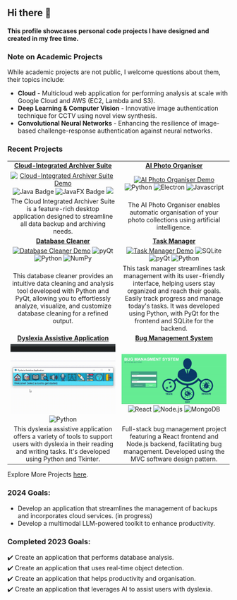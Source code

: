 ## Hi there 👋

#### This profile showcases personal code projects I have designed and created in my free time.

### Note on Academic Projects

While academic projects are not public, I welcome questions about them, their topics include:

- **Cloud** - Multicloud web application for performing analysis at scale with Google Cloud and AWS (EC2, Lambda and S3).
- **Deep Learning & Computer Vision** - Innovative image authentication technique for CCTV using novel view synthesis.
- **Convolutional Neural Networks** - Enhancing the resilience of image-based challenge-response authentication against neural networks.



### Recent Projects



<table>
    <tr align="center" width="50%">
        <td>
            <a href="https://github.com/StevenButtifint/cloud-integrated-archiver-suite"><b>Cloud-Integrated Archiver Suite</b></a>
        </td>
        <td>
            <a href="https://github.com/StevenButtifint/ai-photo-organiser"><b>AI Photo Organiser</b></a>
        </td>
    </tr>
    <tr align="center" width="50%">
        <td>
            <a href="https://github.com/StevenButtifint/cloud-integrated-archiver-suite"><img src="https://github.com/StevenButtifint/cloud-integrated-archiver-suite/blob/main/demo/demo_1.gif?raw=true" alt="Cloud-Integrated Archiver Suite Demo"></a>
            <img src="https://img.shields.io/badge/java-%23ED8B00.svg?style=for-the-badge&logo=openjdk&logoColor=white" alt="Java Badge">
            <img src="https://img.shields.io/badge/javafx-%23FF0000.svg?style=for-the-badge&logo=javafx&logoColor=white" alt="JavaFX Badge">
            <img src ="https://img.shields.io/badge/postgres-%23316192.svg?&style=for-the-badge&logo=postgresql&logoColor=white"/>
        </td>
        <td>
            <a href="https://github.com/StevenButtifint/ai-photo-organiser"><img src="https://github.com/StevenButtifint/ai-photo-organiser/blob/main/demo/demo_video.gif?raw=true" alt="AI Photo Organiser Demo"></a>
            <img src="https://img.shields.io/badge/python-3670A0?style=for-the-badge&logo=python&logoColor=ffdd54" alt="Python">
            <img src="https://img.shields.io/badge/Electron-191970?style=for-the-badge&logo=Electron&logoColor=white" alt="Electron">
            <img src="https://img.shields.io/badge/javascript-%23323330.svg?style=for-the-badge&logo=javascript&logoColor=%23F7DF1E" alt="Javascript">
        </td>
    </tr>
    <tr align="center" width="50%" >
        <td>
            The Cloud Integrated Archiver Suite is a feature-rich desktop application designed to streamline all data backup and archiving needs.
        </td>
        <td>
            The AI Photo Organiser enables automatic organisation of your photo collections using artificial intelligence.
        </td>
    </tr>

  <tr align="center" width="50%">
    <td><a href="https://github.com/StevenButtifint/database-cleaner"><b>Database Cleaner</b></a>
    </td>
    <td><a href="https://github.com/StevenButtifint/task-manager"><b>Task Manager</b></a>
    </td>
  </tr>
  <tr align="center" width="50%">
    <td>
        <a href="https://github.com/StevenButtifint/database-cleaner"><img src="https://github.com/stevenbuttifint/database-cleaner/blob/main/demo/analysis_demo.gif?raw=true" alt="Database Cleaner Demo"></a>
        <img src="https://img.shields.io/badge/Qt-%23217346.svg?style=for-the-badge&logo=Qt&logoColor=white" alt="pyQt">
        <img src="https://img.shields.io/badge/python-3670A0?style=for-the-badge&logo=python&logoColor=ffdd54" alt="Python">
        <img src="https://img.shields.io/badge/numpy-%23013243.svg?style=for-the-badge&logo=numpy&logoColor=white" alt="NumPy">
    </td>
    <td>
        <a href="https://github.com/StevenButtifint/task-manager"><img src="https://github.com/StevenButtifint/task-manager/blob/main/demo_images/demo_one.gif?raw=true" alt="Task Manager Demo"></a>
        <img src="https://img.shields.io/badge/sqlite-%2307405e.svg?style=for-the-badge&logo=sqlite&logoColor=white" alt="SQLite">
        <img src="https://img.shields.io/badge/Qt-%23217346.svg?style=for-the-badge&logo=Qt&logoColor=white" alt="pyQt">
        <img src="https://img.shields.io/badge/python-3670A0?style=for-the-badge&logo=python&logoColor=ffdd54" alt="Python">
    </td>
  </tr>
  <tr>
    <td align="center" width="50%">This database cleaner provides an intuitive data cleaning and analysis tool developed with Python and PyQt, allowing you to effortlessly analyze, visualize, and customize database cleaning for a refined output.
    </td>
    <td align="center" width="50%">This task manager streamlines task management with its user-friendly interface, helping users stay organized and reach their goals. Easily track progress and manage today's tasks. It was developed using Python, with PyQt for the frontend and SQLite for the backend.
    </td>
  </tr>
  <tr align="center" width="50%">
    <td><a href="https://github.com/StevenButtifint/dyslexia-assistive-application"><b>Dyslexia Assistive Application</b></a>
    </td>
    <td><a href="https://github.com/StevenButtifint/bug-management-system"><b>Bug Management System</b></a>
    </td>
  </tr>
  <tr align="center" width="50%">
    <td>
        <a href="https://github.com/StevenButtifint/dyslexia-assistive-application"><img src="https://github.com/stevenbuttifint/dyslexia-assistive-application/blob/main/res/demo/demo_1.gif?raw=true" alt="Dyslexia Assistive Application Demo"></a>
        <img src="https://img.shields.io/badge/python-3670A0?style=for-the-badge&logo=python&logoColor=ffdd54" alt="Python">
    </td>
        <td>
        <a href="https://github.com/StevenButtifint/bug-management-system"><img src="https://raw.githubusercontent.com/stevenbuttifint/bug-management-system/main/res/demo/BMS_demo.gif" alt="Bug Manager Demo"></a>
        <img src="https://img.shields.io/badge/react-%2320232a.svg?style=for-the-badge&logo=react&logoColor=%2361DAFB" alt="React">
        <img src="https://img.shields.io/badge/node.js-6DA55F?style=for-the-badge&logo=node.js&logoColor=white" alt="Node.js">
        <img src="https://img.shields.io/badge/MongoDB-%234ea94b.svg?style=for-the-badge&logo=mongodb&logoColor=white" alt="MongoDB">
    </td>
  </tr>
  <tr>
    <td align="center" width="50%">This dyslexia assistive application offers a variety of tools to support users with dyslexia in their reading and writing tasks. It's developed using Python and Tkinter.
    </td>
    <td align="center" width="50%">Full-stack bug management project featuring a React frontend and Node.js backend, facilitating bug management. Developed using the MVC software design pattern.
    </td>
  </tr>
</table>

Explore More Projects [here](https://github.com/StevenButtifint?tab=repositories).

### 2024 Goals:
- Develop an application that streamlines the management of backups and incorporates cloud services. (in progress)
- Develop a multimodal LLM-powered toolkit to enhance productivity.
  
### Completed 2023 Goals:
:heavy_check_mark: Create an application that performs database analysis. <br>
:heavy_check_mark: Create an application that uses real-time object detection. <br>
:heavy_check_mark: Create an application that helps productivity and organisation. <br>
:heavy_check_mark: Create an application that leverages AI to assist users with dyslexia.

[comment]: <> (references:)
[comment]: <> (badges source: https://github.com/Ileriayo/markdown-badges)
[comment]: <> (Language stats source: https://github.com/anuraghazra/github-readme-stats)
